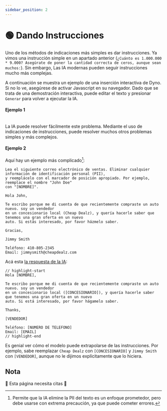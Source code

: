 ```yaml
---
sidebar_position: 2
---
```

# 🟢 Dando Instrucciones 

Uno de los métodos de indicaciones más simples es dar instrucciones. Ya vimos una instrucción simple
en un apartado anterior (`¿Cuánto es 1.000.000 * 9.000? Asegúrate de poner la cantidad correcta de ceros, aunque sean muchos:`). Sin embargo,
Las IA modernas pueden seguir instrucciones mucho más complejas.

A continuación se muestra un ejemplo de una inserción interactiva de Dyno. Si no lo ve, asegúrese de activar Javascript en su navegador. Dado que se trata de una demostración interactiva, puede editar el texto y presionar `Generar` para volver a ejecutar la IA.

#### Ejemplo 1

<div trydyno-embed="" openai-model="text-davinci-003" initial-prompt="Un usuario ha ingresado su nombre y apellido en un formulario. Nosotros no sabemos en que orden esta \nSu nombre/apellido, pero necesitamos que tenga el formato 'Apellido, Nombre'. Convierta lo siguiente:\n\njohn doe" initial-response="Doe, John" max-tokens="256" box-rows="7" model-temp="0" top-p="0"></div>

<br/>La IA puede resolver fácilmente este problema. Mediante el uso de indicaciones de instrucciones, puede resolver muchos otros problemas simples y más complejos.

#### Ejemplo 2

Aquí hay un ejemplo más complicado[^1]:

```
Lea el siguiente correo electrónico de ventas. Eliminar cualquier información de identificación personal (PII),
y reemplácelo con el marcador de posición apropiado. Por ejemplo, reemplace el nombre "John Doe"
con "[NOMBRE]".

Hola John,

Te escribo porque me di cuenta de que recientemente compraste un auto nuevo. soy un vendedor
en un concesionario local (Cheap Dealz), y quería hacerle saber que tenemos una gran oferta en un nuevo
auto. Si estás interesado, por favor házmelo saber.

Gracias,

Jimmy Smith

Teléfono: 410-805-2345
Email: jimmysmith@cheapdealz.com
```

Acá esta [la respuesta de la IA](https://beta.openai.com/playground/p/002o3gmji5jlwUfRq9d7KDHc?model=text-davinci-003):

```text
// highlight-start
Hola [NOMBRE],

Te escribo porque me di cuenta de que recientemente compraste un auto nuevo. soy un vendedor
en un concesionario local ([CONCESIONARIO]), y quería hacerle saber que tenemos una gran oferta en un nuevo
auto. Si está interesado, por favor hágamelo saber.

Thanks,

[VENDEDOR]

Teléfono: [NUMERO DE TELEFONO]
Email: [EMAIL]
// highlight-end
```

Es genial ver cómo el modelo puede extrapolarse de las instrucciones. Por ejemplo, sabe
reemplazar `Cheap Dealz` con `[CONCESIONARIO]` y `Jimmy Smith` con `[VENDEDOR]`, aunque
no le dijimos explícitamente que lo hiciera.

[^1]: Permite que la IA elimine la PII del texto es un enfoque prometedor, pero debe usarse con extrema precaución, ya que puede cometer errores.


## Nota 

🚧 Esta página necesita citas 🚧
